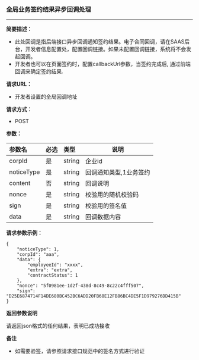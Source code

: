 ### 全局业务签约结果异步回调处理

---

**简要描述：**

* 此处回调是指后端接口异步回调通知签约结果。电子合同回调，请在SAAS后台，开发者信息配置处，配置回调链接。如果未配置回调链接，系统将不会发起回调。
* 开发者也可以在页面签约时，配置callbackUrl参数，当签约完成后, 通过前端回调来确定签约结果.

**请求URL：**

* 开发者设置的全局回调地址

**请求方式：**

* POST 

**参数：**

| 参数名 | 必选 | 类型 | 说明 |
| :--- | :--- | :--- | --- |
| corpId | 是 | string | 企业id |
| noticeType | 是 | string | 回调通知类型,1业务签约 |
| content | 否 | string | 回调说明 |
| nonce | 是 | string | 校验用的随机校验码 |
| sign | 是 | string | 校验用的签名值 |
| data | 是 | string | 回调数据内容 |

**请求参数示例：**

```
{
	"noticeType": 1,
	"corpId": "aaa",
	"data": {
		"employeeId": "xxxx",
		"extra": "extra",
		"contractStatus": 1
	},
	"nonce": "5f0981ee-1d2f-438d-8c49-8c22c4fff507",
	"sign": "D25E6874714F14DE680BC452BC6ADD20FB68E12FB86BC4DE5F1D979276DD415B"
}
```

**返回参数说明**

请返回json格式的任何结果，表明已成功接收

**备注**

* 如需要验签，请参照请求接口规范中的签名方式进行验证



